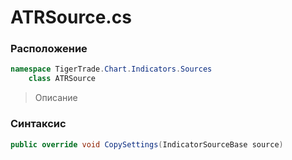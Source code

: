 
# ATRSource.cs
### Расположение
```csharp
namespace TigerTrade.Chart.Indicators.Sources  
    class ATRSource
```

> Описание

### Синтаксис
```csharp
public override void CopySettings(IndicatorSourceBase source)
```
